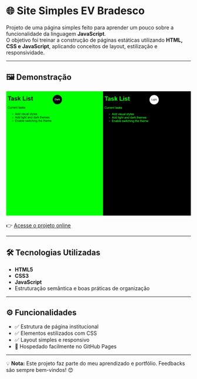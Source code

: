 # 🌐 Site Simples EV Bradesco

Projeto de uma página simples feito para aprender um pouco sobre a funcionalidade da linguagem **JavaScript**.  
O objetivo foi treinar a construção de páginas estáticas utilizando **HTML, CSS e JavaScript**, aplicando conceitos de layout, estilização e responsividade.

---

## 🖼️ Demonstração

![Screenshot do Projeto](./preview.jpg)

👉 [Acesse o projeto online](https://brrn91.github.io/site-simples-ev-bradesco/)

---

## 🛠️ Tecnologias Utilizadas
- **HTML5**
- **CSS3**
- **JavaScript**
- Estruturação semântica e boas práticas de organização

---

## ⚙️ Funcionalidades
- ✅ Estrutura de página institucional
- ✅ Elementos estilizados com CSS  
- ✅ Layout simples e responsivo  
- 🚀 Hospedado facilmente no GitHub Pages  

---

💡 **Nota:** Este projeto faz parte do meu aprendizado e portfólio. Feedbacks são sempre bem-vindos! 😊